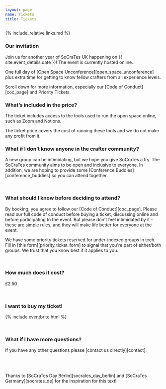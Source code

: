 ```yaml
---
layout: page
name: Tickets
title: Tickets
---
```


{% include_relative links.md %}

### Our invitation
Join us for another year of SoCraTes UK happening on {{ site.event_details.date }}! The event is currently hosted online.

One full day of [Open Space Unconference][open_space_unconference] plus extra time for getting to know fellow crafters from all experience levels.

Scroll down for more information, especially our [Code of Conduct][coc_page] and Priority Tickets.


### What’s included in the price?

The ticket includes access to the tools used to run the open space online, such as Zoom and Notions.

The ticket price covers the cost of running these tools and we do not make any profit from it.

### What if I don’t know anyone in the crafter community?
A new group can be intimidating, but we hope you give SoCraTes a try. The SoCraTes community aims to be open and inclusive to everyone. In addition, we are hoping to provide some [Conference Buddies][conference_buddies] so you can attend together.

<br>

### What should I know before deciding to attend?
By booking, you agree to follow our [Code of Conduct][coc_page]. Please read our full code of conduct before buying a ticket, discussing online and before participating to the event. But please don't feel intimidated by it - these are simple rules, and they will make life better for everyone at the event.

We have some priority tickets reserved for under-indexed groups in tech. Fill in [this form][priority_ticket_form] to signal that you're part of either/both groups. We trust that you know best if it applies to you.

<br>

### How much does it cost?

£2.50

<br>


### I want to buy my ticket!

{% include eventbrite.html %}

<br>

### What if I have more questions?
If you have any other questions please [contact us directly][contact].

<br><br><br>
Thanks to [SoCraTes Day Berlin][socrates_day_berlin] and [SoCraTes Germany][socrates_de] for the inspiration for this text!
